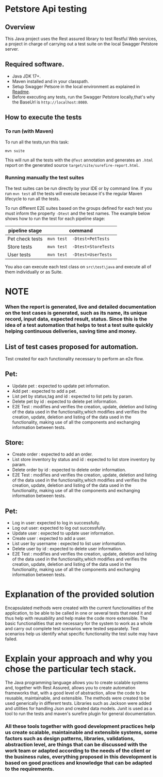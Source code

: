 # Petstore Api testing

## Overview
This Java project uses the Rest assured library to test Restful Web services, a project in charge of carrying out a test suite on the local Swagger Petstore server.

## Required software.
* Java JDK 17+.
* Maven installed and in your classpath.
* Setup Swagger Petsore in the local environment as explained in [Readme](https://github.com/swagger-api/swagger-petstore).
* Before executing any tests, run the Swagger Petstore locally,that's why the BaseUrl is `http://localhost:8080`.

## How to execute the tests


### To run (with Maven)
To run all the tests,run this task:

```
mvn suite 
```
This will run all the tests with the `@Test` annotation and generates an `.html` report on  the generated source `target/site/surefire-report.html`.

### Running manually the test suites

The test suites can be run directly by your IDE or by command line.
If you run `mvn test` all the tests will execute because it's the regular Maven lifecycle to run all the tests.

To run different E2E suites based on the groups defined for each test you must inform the property `-Dtest` and the test names.
The example below shows how to run the test for each pipeline stage:

| pipeline stage     | command                          |
|--------------------|----------------------------------|
| Pet check tests    | `mvn test  -Dtest=PetTests`      |
| Store tests        | `mvn test  -Dtest=StoreTests`    |
| User tests         | `mvn test  -Dtest=UserTests`     |


You also can execute each test class on  `src\test\java` and execute all of them individually or as Suite.

# NOTE
### When the report is generated, live and detailed documentation on the test cases is generated, such as its name, its unique record, input data, expected result, status. Since this is the idea of a test automation that helps to test a test suite quickly helping continuous deliveries, saving time and money.
## List of test cases proposed for automation.
Test created for each functionality necessary to perform an e2e flow.

## Pet:
* Update pet :  expected to update pet information.
* Add pet : expected to add a pet.
* List pet by status,tag and id : expected to list pets by param.
* Delete pet by id : expected to delete pet information.
* E2E Test : modifies and verifies the creation, update, deletion and listing of the data used in the functionality,which modifies and verifies the creation, update, deletion and listing of the data used in the functionality, making use of all the components and exchanging information between tests.

## Store:
* Create order : expected to add an order.
* List store inventory by status and id : expected to list store inventory by param.
* Delete order by id : expected to delete order information.
* E2E Test : modifies and verifies the creation, update, deletion and listing of the data used in the functionality,which modifies and verifies the creation, update, deletion and listing of the data used in the functionality, making use of all the components and exchanging information between tests.

## Pet:
* Log in user: expected to log in successfully.
* Log out user: expected to log out successfully.
* Update user :  expected to update user information.
* Create user : expected to add a user.
* List user by username : expected to list user information.
* Delete user by id : expected to delete user information.
* E2E Test : modifies and verifies the creation, update, deletion and listing of the data used in the functionality,which modifies and verifies the creation, update, deletion and listing of the data used in the functionality, making use of all the components and exchanging information between tests.

# Explanation of the provided solution
Encapsulated methods were created with the current functionalities of the application, to be able to be called in one or several tests that need it and thus help with reusability and help make the code more extensible.
The basic functionalities that are necessary for the system to work as a whole and carry out complete test scenarios were tested separately.
Test scenarios help us identify what specific functionality the test suite may have failed.

# Explain your approach and why you chose the particular tech stack.
The Java programming language allows you to create scalable systems and, together with Rest Assured, allows you to create automation frameworks that, with a good level of abstraction, allow the code to be reusable, maintainable, and extensible.
The methods were created to be used generically in different tests.
Libraries such as Jackson were added and utilities for handling Json and created data models.
Junit is used as a tool to run the tests and maven's surefire plugin for general documentation.

### All these tools together with good development practices help us create scalable, maintainable and extensible systems, some factors such as design patterns, libraries, validations, abstraction level, are things that can be discussed with the work team or adapted according to the needs of the client or the business rules, everything proposed in this development is based on good practices and knowledge that can be adapted to the requirements.







